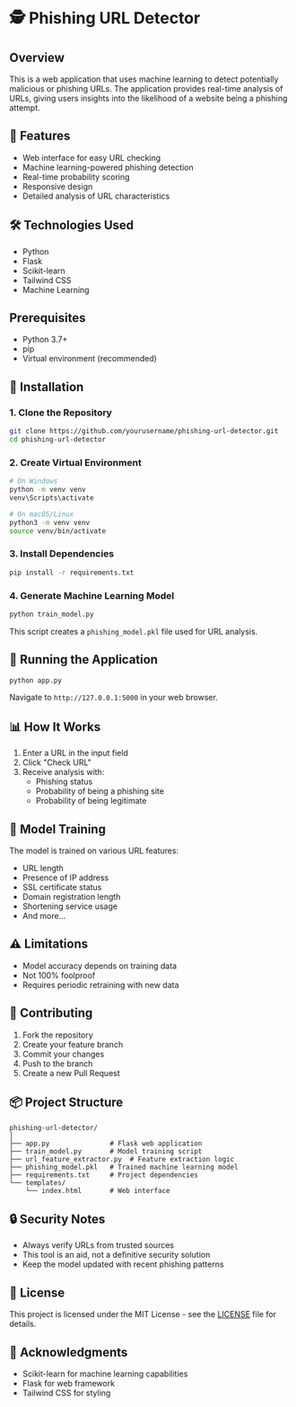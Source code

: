# 🕵️ Phishing URL Detector

## Overview
This is a web application that uses machine learning to detect potentially malicious or phishing URLs. The application provides real-time analysis of URLs, giving users insights into the likelihood of a website being a phishing attempt.

## 🚀 Features
- Web interface for easy URL checking
- Machine learning-powered phishing detection
- Real-time probability scoring
- Responsive design
- Detailed analysis of URL characteristics

## 🛠 Technologies Used
- Python
- Flask
- Scikit-learn
- Tailwind CSS
- Machine Learning

## Prerequisites
- Python 3.7+
- pip
- Virtual environment (recommended)

## 🔧 Installation

### 1. Clone the Repository
```bash
git clone https://github.com/yourusername/phishing-url-detector.git
cd phishing-url-detector
```

### 2. Create Virtual Environment
```bash
# On Windows
python -m venv venv
venv\Scripts\activate

# On macOS/Linux
python3 -m venv venv
source venv/bin/activate
```

### 3. Install Dependencies
```bash
pip install -r requirements.txt
```

### 4. Generate Machine Learning Model
```bash
python train_model.py
```
This script creates a `phishing_model.pkl` file used for URL analysis.

## 🚀 Running the Application
```bash
python app.py
```
Navigate to `http://127.0.0.1:5000` in your web browser.

## 📊 How It Works
1. Enter a URL in the input field
2. Click "Check URL"
3. Receive analysis with:
   - Phishing status
   - Probability of being a phishing site
   - Probability of being legitimate

## 🔬 Model Training
The model is trained on various URL features:
- URL length
- Presence of IP address
- SSL certificate status
- Domain registration length
- Shortening service usage
- And more...

## ⚠️ Limitations
- Model accuracy depends on training data
- Not 100% foolproof
- Requires periodic retraining with new data

## 🤝 Contributing
1. Fork the repository
2. Create your feature branch
3. Commit your changes
4. Push to the branch
5. Create a new Pull Request

## 📦 Project Structure
```
phishing-url-detector/
│
├── app.py               # Flask web application
├── train_model.py       # Model training script
├── url_feature_extractor.py  # Feature extraction logic
├── phishing_model.pkl   # Trained machine learning model
├── requirements.txt     # Project dependencies
└── templates/
    └── index.html       # Web interface
```

## 🔒 Security Notes
- Always verify URLs from trusted sources
- This tool is an aid, not a definitive security solution
- Keep the model updated with recent phishing patterns

## 📜 License
This project is licensed under the MIT License - see the [LICENSE](http://_vscodecontentref_/8) file for details.

## 🙌 Acknowledgments
- Scikit-learn for machine learning capabilities
- Flask for web framework
- Tailwind CSS for styling
```